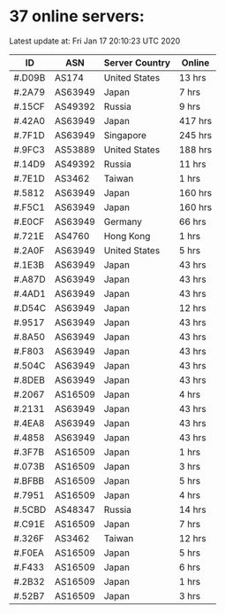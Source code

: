 # 37 online servers:

Latest update at: Fri Jan 17 20:10:23 UTC 2020

| ID | ASN | Server Country | Online |
| -- | --- | -------------- | ------ |
| #.D09B | AS174 | United States | 13 hrs |
| #.2A79 | AS63949 | Japan | 7 hrs |
| #.15CF | AS49392 | Russia | 9 hrs |
| #.42A0 | AS63949 | Japan | 417 hrs |
| #.7F1D | AS63949 | Singapore | 245 hrs |
| #.9FC3 | AS53889 | United States | 188 hrs |
| #.14D9 | AS49392 | Russia | 11 hrs |
| #.7E1D | AS3462 | Taiwan | 1 hrs |
| #.5812 | AS63949 | Japan | 160 hrs |
| #.F5C1 | AS63949 | Japan | 160 hrs |
| #.E0CF | AS63949 | Germany | 66 hrs |
| #.721E | AS4760 | Hong Kong | 1 hrs |
| #.2A0F | AS63949 | United States | 5 hrs |
| #.1E3B | AS63949 | Japan | 43 hrs |
| #.A87D | AS63949 | Japan | 43 hrs |
| #.4AD1 | AS63949 | Japan | 43 hrs |
| #.D54C | AS63949 | Japan | 12 hrs |
| #.9517 | AS63949 | Japan | 43 hrs |
| #.8A50 | AS63949 | Japan | 43 hrs |
| #.F803 | AS63949 | Japan | 43 hrs |
| #.504C | AS63949 | Japan | 43 hrs |
| #.8DEB | AS63949 | Japan | 43 hrs |
| #.2067 | AS16509 | Japan | 4 hrs |
| #.2131 | AS63949 | Japan | 43 hrs |
| #.4EA8 | AS63949 | Japan | 43 hrs |
| #.4858 | AS63949 | Japan | 43 hrs |
| #.3F7B | AS16509 | Japan | 1 hrs |
| #.073B | AS16509 | Japan | 3 hrs |
| #.BFBB | AS16509 | Japan | 5 hrs |
| #.7951 | AS16509 | Japan | 4 hrs |
| #.5CBD | AS48347 | Russia | 14 hrs |
| #.C91E | AS16509 | Japan | 7 hrs |
| #.326F | AS3462 | Taiwan | 12 hrs |
| #.F0EA | AS16509 | Japan | 5 hrs |
| #.F433 | AS16509 | Japan | 6 hrs |
| #.2B32 | AS16509 | Japan | 1 hrs |
| #.52B7 | AS16509 | Japan | 3 hrs |

